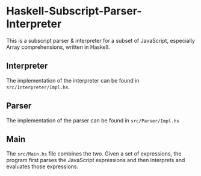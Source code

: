 # Haskell-Subscript-Parser-Interpreter
This is a subscript parser & interpreter for a subset of JavaScript, especially Array comprehensions, written in Haskell.

## Interpreter
The implementation of the interpreter can be found in `src/Interpreter/Impl.hs`.

## Parser
The implementation of the parser can be found in `src/Parser/Impl.hs`

## Main
The `src/Main.hs` file combines the two. Given a set of expressions, the program first parses the JavaScript expressions and then interprets and evaluates those expressions.
